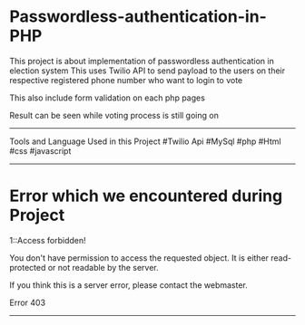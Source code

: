 # Passwordless-authentication-in-PHP

This project is about implementation of passwordless authentication in election system This uses Twilio API to send payload to the users on their respective registered phone number who want to login to vote 

This also include form validation on each php pages

Result can be seen while voting process is still going on 

___________________________________________________________________________________________________________________________________

Tools and Language Used in this Project
#Twilio Api
#MySql
#php
#Html
#css
#javascript

___________________________________________________________________________________________________________________________________

# Error which we encountered during Project
1::Access forbidden!

You don't have permission to access the requested object. It is either read-protected or not readable by the server.

If you think this is a server error, please contact the webmaster.

Error 403

___________________________________________________________________________________________________________________________________
